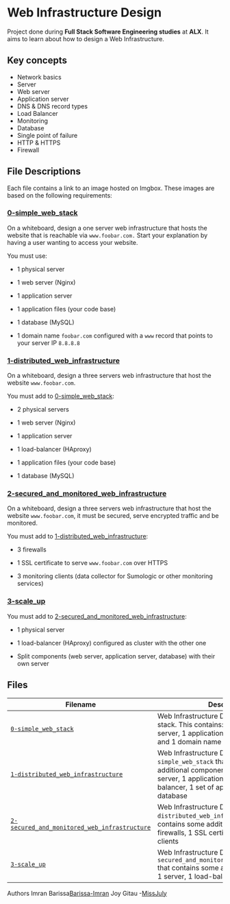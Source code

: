 # Web Infrastructure Design

Project done during **Full Stack Software Engineering studies** at **ALX**. It aims to learn about how to design a Web Infrastructure.

## Key concepts

- Network basics
- Server
- Web server
- Application server
- DNS & DNS record types
- Load Balancer
- Monitoring
- Database
- Single point of failure
- HTTP & HTTPS
- Firewall

## File Descriptions

Each file contains a link to an image hosted on Imgbox. These images are based on the following requirements: <br />

### [0-simple_web_stack](0-simple_web_stack)

On a whiteboard, design a one server web infrastructure that hosts the website that is reachable via `www.foobar.com.` Start your explanation by having a user wanting to access your website. <br />

You must use:

- 1 physical server

- 1 web server (Nginx)

- 1 application server

- 1 application files (your code base)

- 1 database (MySQL)

- 1 domain name `foobar.com` configured with a `www` record that points to your server IP `8.8.8.8`

### [1-distributed_web_infrastructure](1-distributed_web_infrastructure)

On a whiteboard, design a three servers web infrastructure that host the website `www.foobar.com`. <br />

You must add to [0-simple_web_stack](0-simple_web_stack):

- 2 physical servers

- 1 web server (Nginx)

- 1 application server

- 1 load-balancer (HAproxy)

- 1 application files (your code base)

- 1 database (MySQL)

### [2-secured_and_monitored_web_infrastructure](2-secured_and_monitored_web_infrastructure)

On a whiteboard, design a three servers web infrastructure that host the website `www.foobar.com`, it must be secured, serve encrypted traffic and be monitored. <br />

You must add to [1-distributed_web_infrastructure](1-distributed_web_infrastructure):

- 3 firewalls

- 1 SSL certificate to serve `www.foobar.com` over HTTPS

- 3 monitoring clients (data collector for Sumologic or other monitoring services)

### [3-scale_up](3-scale_up)

You must add to [2-secured_and_monitored_web_infrastructure](2-secured_and_monitored_web_infrastructure):

- 1 physical server

- 1 load-balancer (HAproxy) configured as cluster with the other one

- Split components (web server, application server, database) with their own server

## Files

| Filename                                                                                   | Description                                                                                                                                                                                              |
| ------------------------------------------------------------------------------------------ | -------------------------------------------------------------------------------------------------------------------------------------------------------------------------------------------------------- |
| [`0-simple_web_stack`](./0-simple_web_stack)                                               | Web Infrastructure Design with a LAMP stack. This contains: 1 server, 1 web server, 1 application server, 1 database and 1 domain name                                                                   |
| [`1-distributed_web_infrastructure`](./1-distributed_web_infrastructure)                   | Web Infrastructure Design, based on `0-simple_web_stack` that contains some additional components: 1 server, 1 web server, 1 application server, 1 load-balancer, 1 set of application files, 1 database |
| [`2-secured_and_monitored_web_infrastructure`](2-secured_and_monitored_web_infrastructure) | Web Infrastructure Design, based on `1-distributed_web_infrastructure` that contains some additional components: 3 firewalls, 1 SSL certificate, 3 monitoring clients                                    |
| [`3-scale_up`](3-scale_up)                                                                 | Web Infrastructure Design, based on `2-secured_and_monitored_web_infrastructure` that contains some additional components: 1 server, 1 load-balancer                                                     |

Authors
Imran Barissa[Barissa-Imran](https://github.com/Barissa-Imran)
Joy Gitau -[MissJuly](https://github.com/MissJuly)
